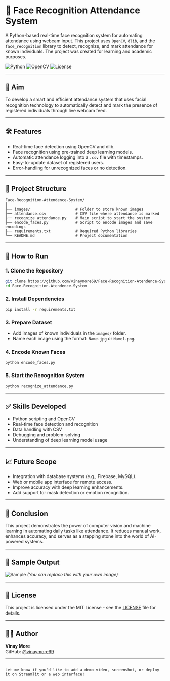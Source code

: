 
# 🧠 Face Recognition Attendance System

A Python-based real-time face recognition system for automating attendance using webcam input. This project uses `OpenCV`, `dlib`, and the `face_recognition` library to detect, recognize, and mark attendance for known individuals. The project was created for learning and academic purposes.

![Python](https://img.shields.io/badge/Python-3.8-blue)
![OpenCV](https://img.shields.io/badge/OpenCV-4.x-success)
![License](https://img.shields.io/badge/License-MIT-lightgrey)

---

## 🎯 Aim

To develop a smart and efficient attendance system that uses facial recognition technology to automatically detect and mark the presence of registered individuals through live webcam feed.

---

## 🛠️ Features

- Real-time face detection using OpenCV and dlib.
- Face recognition using pre-trained deep learning models.
- Automatic attendance logging into a `.csv` file with timestamps.
- Easy-to-update dataset of registered users.
- Error-handling for unrecognized faces or no detection.

---

## 📁 Project Structure

```
Face-Recognition-Attendence-System/
│
├── images/                    # Folder to store known images
├── attendance.csv             # CSV file where attendance is marked
├── recognize_attendance.py    # Main script to start the system
├── encode_faces.py            # Script to encode images and save encodings
├── requirements.txt           # Required Python libraries
└── README.md                  # Project documentation
```

---

## 🚀 How to Run

### 1. Clone the Repository
```bash
git clone https://github.com/vinaymore69/Face-Recognition-Atendence-System.git
cd Face-Recognition-Atendence-System
```

### 2. Install Dependencies
```bash
pip install -r requirements.txt
```

### 3. Prepare Dataset
- Add images of known individuals in the `images/` folder.  
- Name each image using the format: `Name.jpg` or `Name1.png`.

### 4. Encode Known Faces
```bash
python encode_faces.py
```

### 5. Start the Recognition System
```bash
python recognize_attendance.py
```

---

## ✅ Skills Developed

- Python scripting and OpenCV
- Real-time face detection and recognition
- Data handling with CSV
- Debugging and problem-solving
- Understanding of deep learning model usage

---

## 📈 Future Scope

- Integration with database systems (e.g., Firebase, MySQL).
- Web or mobile app interface for remote access.
- Improve accuracy with deep learning enhancements.
- Add support for mask detection or emotion recognition.

---

## 📌 Conclusion

This project demonstrates the power of computer vision and machine learning in automating daily tasks like attendance. It reduces manual work, enhances accuracy, and serves as a stepping stone into the world of AI-powered systems.

---

## 📸 Sample Output

![Sample]([https://user-images.githubusercontent.com/your_placeholder_here.png](https://github.com/vinaymore69/Face-Recognition-Atendence-System/blob/main/Screenshot%202025-04-15%20105037.png))  
*(You can replace this with your own image)*

---

## 🧾 License

This project is licensed under the MIT License - see the [LICENSE](LICENSE) file for details.

---

## 🙋‍♂️ Author

**Vinay More**  
GitHub: [@vinaymore69](https://github.com/vinaymore69)

---

```

Let me know if you'd like to add a demo video, screenshot, or deploy it on Streamlit or a web interface!

